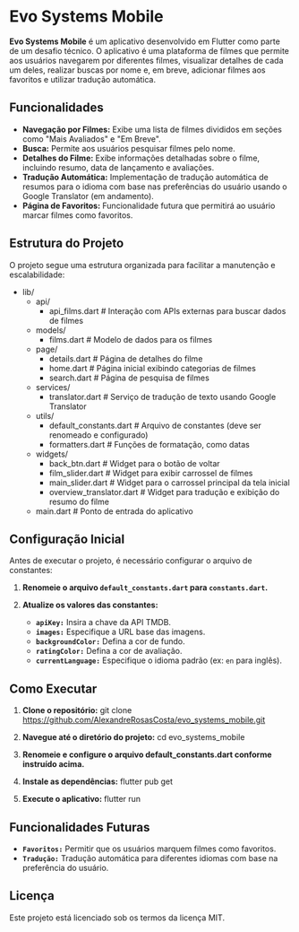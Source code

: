 # Evo Systems Mobile

**Evo Systems Mobile** é um aplicativo desenvolvido em Flutter como parte de um desafio técnico. O aplicativo é uma plataforma de filmes que permite aos usuários navegarem por diferentes filmes, visualizar detalhes de cada um deles, realizar buscas por nome e, em breve, adicionar filmes aos favoritos e utilizar tradução automática.

## Funcionalidades

- **Navegação por Filmes:** Exibe uma lista de filmes divididos em seções como "Mais Avaliados" e "Em Breve".
- **Busca:** Permite aos usuários pesquisar filmes pelo nome.
- **Detalhes do Filme:** Exibe informações detalhadas sobre o filme, incluindo resumo, data de lançamento e avaliações.
- **Tradução Automática:** Implementação de tradução automática de resumos para o idioma com base nas preferências do usuário usando o Google Translator (em andamento).
- **Página de Favoritos:** Funcionalidade futura que permitirá ao usuário marcar filmes como favoritos.

## Estrutura do Projeto

O projeto segue uma estrutura organizada para facilitar a manutenção e escalabilidade:

- lib/
    - api/
        - api_films.dart                # Interação com APIs externas para buscar dados de filmes
    - models/
        - films.dart                    # Modelo de dados para os filmes
    - page/
        - details.dart                  # Página de detalhes do filme
        - home.dart                     # Página inicial exibindo categorias de filmes
        - search.dart                   # Página de pesquisa de filmes
    - services/
        - translator.dart               # Serviço de tradução de texto usando Google Translator
    - utils/
        - default_constants.dart        # Arquivo de constantes (deve ser renomeado e configurado)
        - formatters.dart               # Funções de formatação, como datas
    - widgets/
        - back_btn.dart                 # Widget para o botão de voltar
        - film_slider.dart              # Widget para exibir carrossel de filmes
        - main_slider.dart              # Widget para o carrossel principal da tela inicial
        - overview_translator.dart      # Widget para tradução e exibição do resumo do filme
    - main.dart # Ponto de entrada do aplicativo

## Configuração Inicial

Antes de executar o projeto, é necessário configurar o arquivo de constantes:

1. **Renomeie o arquivo `default_constants.dart` para `constants.dart`.**

2. **Atualize os valores das constantes:**
   - **`apiKey:`** Insira a chave da API TMDB.
   - **`images:`** Especifique a URL base das imagens.
   - **`backgroundColor:`** Defina a cor de fundo.
   - **`ratingColor:`** Defina a cor de avaliação.
   - **`currentLanguage:`** Especifique o idioma padrão (ex: `en` para inglês).

## Como Executar

1. **Clone o repositório:**
   git clone https://github.com/AlexandreRosasCosta/evo_systems_mobile.git

2. **Navegue até o diretório do projeto:**
    cd evo_systems_mobile

3. **Renomeie e configure o arquivo default_constants.dart conforme instruído acima.**

4. **Instale as dependências:**
    flutter pub get

5. **Execute o aplicativo:**
    flutter run

## Funcionalidades Futuras

- **`Favoritos:`** Permitir que os usuários marquem filmes como favoritos.
- **`Tradução:`** Tradução automática para diferentes idiomas com base na preferência do usuário.

## Licença
Este projeto está licenciado sob os termos da licença MIT.
